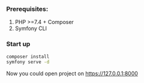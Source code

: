 ### Prerequisites:
1. PHP >=7.4 + Composer
2. Symfony CLI

### Start up

```bash
composer install
symfony serve -d 
```

Now you could open project on https://127.0.0.1:8000